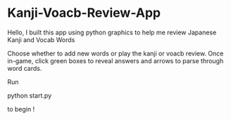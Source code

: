 # Kanji-Voacb-Review-App

Hello, I built this app using python graphics to help me review Japanese Kanji and Vocab Words

Choose whether to add new words or play the kanji or voacb review. Once in-game, click green boxes to reveal answers and arrows to parse through word cards.

Run 

python start.py

to begin !
